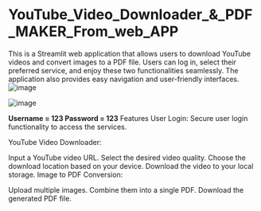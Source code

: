 # YouTube_Video_Downloader_&_PDF_MAKER_From_web_APP

This is a Streamlit web application that allows users to download YouTube videos and convert images to a PDF file. Users can log in, select their preferred service, and enjoy these two functionalities seamlessly. The application also provides easy navigation and user-friendly interfaces.
![image](https://github.com/wahidpanda/YouTube_Video_Downloader_From_web_APP/assets/110899864/afa1faeb-9bd9-40c8-8ba2-f9ae723d359d)

![image](https://github.com/wahidpanda/YouTube_Video_Downloader_From_web_APP/assets/110899864/0ac136b5-41d6-42a3-bbe2-5c88b629826d)

**Username = 123
Password = 123**
Features
User Login: Secure user login functionality to access the services.

YouTube Video Downloader:

Input a YouTube video URL.
Select the desired video quality.
Choose the download location based on your device.
Download the video to your local storage.
Image to PDF Conversion:

Upload multiple images.
Combine them into a single PDF.
Download the generated PDF file.
